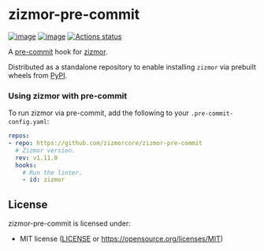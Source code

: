 # zizmor-pre-commit

[![image](https://img.shields.io/pypi/v/zizmor/1.11.0.svg)](https://pypi.python.org/pypi/zizmor)
[![image](https://img.shields.io/pypi/l/zizmor/1.11.0.svg)](https://pypi.python.org/pypi/zizmor)
[![Actions status](https://github.com/zizmorcore/zizmor-pre-commit/workflows/main/badge.svg)](https://github.com/zizmorcore/zizmor-pre-commit/actions)

A [pre-commit](https://pre-commit.com/) hook for [zizmor](https://github.com/zizmorcore/zizmor).

Distributed as a standalone repository to enable installing `zizmor` via prebuilt wheels from
[PyPI](https://pypi.org/project/zizmor/).

### Using zizmor with pre-commit

To run zizmor via pre-commit, add the following to your `.pre-commit-config.yaml`:

```yaml
repos:
- repo: https://github.com/zizmorcore/zizmor-pre-commit
  # Zizmor version.
  rev: v1.11.0
  hooks:
    # Run the linter.
    - id: zizmor
```

## License

zizmor-pre-commit is licensed under:

- MIT license ([LICENSE](LICENSE) or <https://opensource.org/licenses/MIT>)
